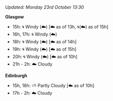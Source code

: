 *Updated: Monday 23rd October 13:30*

**Glasgow**

* 15h: :cyclone: Windy (:cloud:) [:cloud: as of 13h, :cyclone:(:cloud:) as of 15h]
* 16h, 17h: :cyclone: Windy (:cloud:)
* 18h: :cyclone: Windy (:cloud:) [:cloud: as of 14h]
* 19h: :cyclone: Windy (:cloud:) [:cloud: as of 15h]
* 20h: :cyclone: Windy (:cloud:) [:cloud: as of 10h]
* 21h - 2h: :cloud: Cloudy

**Edinburgh**

* 15h, 16h: :partly_sunny: Partly Cloudy [:cloud: as of 10h]
* 17h - 2h: :cloud: Cloudy
